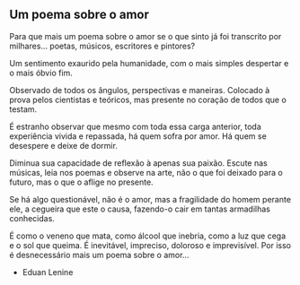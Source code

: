 ## Um poema sobre o amor

Para que mais um poema sobre o amor
se o que sinto já foi transcrito por milhares…
poetas, músicos, escritores e pintores?

Um sentimento exaurido pela humanidade,
com o mais simples despertar
e o mais óbvio fim.

Observado de todos os ângulos, perspectivas e maneiras.
Colocado à prova pelos cientistas e teóricos,
mas presente no coração de todos que o testam.

É estranho observar que mesmo com toda essa carga anterior,
toda experiência vivida e repassada, há quem sofra por amor.
Há quem se desespere e deixe de dormir.

Diminua sua capacidade de reflexão à apenas sua paixão.
Escute nas músicas, leia nos poemas e observe na arte,
não o que foi deixado para o futuro,
mas o que o aflige no presente.

Se há algo questionável, não é o amor,
mas a fragilidade do homem perante ele,
a cegueira que este o causa,
fazendo-o cair em tantas armadilhas conhecidas.

É como o veneno que mata, como álcool que inebria,
como a luz que cega e o sol que queima.
É inevitável, impreciso, doloroso e imprevisível.
Por isso é desnecessário mais um poema sobre o amor…

- Eduan Lenine